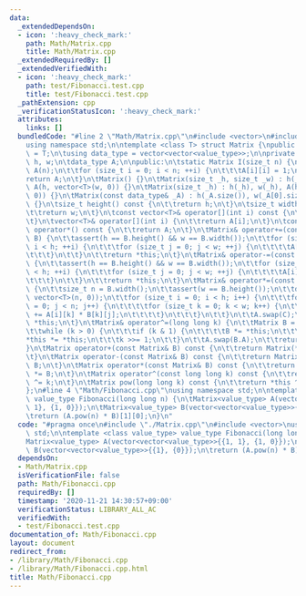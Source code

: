 ```yaml
---
data:
  _extendedDependsOn:
  - icon: ':heavy_check_mark:'
    path: Math/Matrix.cpp
    title: Math/Matrix.cpp
  _extendedRequiredBy: []
  _extendedVerifiedWith:
  - icon: ':heavy_check_mark:'
    path: test/Fibonacci.test.cpp
    title: test/Fibonacci.test.cpp
  _pathExtension: cpp
  _verificationStatusIcon: ':heavy_check_mark:'
  attributes:
    links: []
  bundledCode: "#line 2 \"Math/Matrix.cpp\"\n#include <vector>\n#include <cassert>\n\
    using namespace std;\n\ntemplate <class T> struct Matrix {\npublic:\n\tusing value_type\
    \ = T;\n\tusing data_type = vector<vector<value_type>>;\n\nprivate:\n\tsize_t\
    \ h, w;\n\tdata_type A;\n\npublic:\n\tstatic Matrix I(size_t n) {\n\t\tMatrix\
    \ A(n);\n\t\tfor (size_t i = 0; i < n; ++i) {\n\t\t\tA[i][i] = 1;\n\t\t}\n\t\t\
    return A;\n\t}\n\tMatrix() {}\n\tMatrix(size_t _h, size_t _w) : h(_h), w(_w),\
    \ A(h, vector<T>(w, 0)) {}\n\tMatrix(size_t _h) : h(_h), w(_h), A(h, vector<T>(w,\
    \ 0)) {}\n\tMatrix(const data_type& _A) : h(_A.size()), w(_A[0].size()), A(_A)\
    \ {}\n\tsize_t height() const {\n\t\treturn h;\n\t}\n\tsize_t width() const {\n\
    \t\treturn w;\n\t}\n\tconst vector<T>& operator[](int i) const {\n\t\treturn A[i];\n\
    \t}\n\tvector<T>& operator[](int i) {\n\t\treturn A[i];\n\t}\n\tconst data_type&\
    \ operator*() const {\n\t\treturn A;\n\t}\n\tMatrix& operator+=(const Matrix&\
    \ B) {\n\t\tassert(h == B.height() && w == B.width());\n\t\tfor (size_t i = 0;\
    \ i < h; ++i) {\n\t\t\tfor (size_t j = 0; j < w; ++j) {\n\t\t\t\tA[i][j] += B[i][j];\n\
    \t\t\t}\n\t\t}\n\t\treturn *this;\n\t}\n\tMatrix& operator-=(const Matrix& B)\
    \ {\n\t\tassert(h == B.height() && w == B.width());\n\t\tfor (size_t i = 0; i\
    \ < h; ++i) {\n\t\t\tfor (size_t j = 0; j < w; ++j) {\n\t\t\t\tA[i][j] -= B[i][j];\n\
    \t\t\t}\n\t\t}\n\t\treturn *this;\n\t}\n\tMatrix& operator*=(const Matrix& B)\
    \ {\n\t\tsize_t n = B.width();\n\t\tassert(w == B.height());\n\t\tdata_type C(h,\
    \ vector<T>(n, 0));\n\t\tfor (size_t i = 0; i < h; i++) {\n\t\t\tfor (size_t j\
    \ = 0; j < n; j++) {\n\t\t\t\tfor (size_t k = 0; k < w; k++) {\n\t\t\t\t\tC[i][j]\
    \ += A[i][k] * B[k][j];\n\t\t\t\t}\n\t\t\t}\n\t\t}\n\t\tA.swap(C);\n\t\treturn\
    \ *this;\n\t}\n\tMatrix& operator^=(long long k) {\n\t\tMatrix B = Matrix::I(h);\n\
    \t\twhile (k > 0) {\n\t\t\tif (k & 1) {\n\t\t\t\tB *= *this;\n\t\t\t}\n\t\t\t\
    *this *= *this;\n\t\t\tk >>= 1;\n\t\t}\n\t\tA.swap(B.A);\n\t\treturn *this;\n\t\
    }\n\tMatrix operator+(const Matrix& B) const {\n\t\treturn Matrix(*this) += B;\n\
    \t}\n\tMatrix operator-(const Matrix& B) const {\n\t\treturn Matrix(*this) -=\
    \ B;\n\t}\n\tMatrix operator*(const Matrix& B) const {\n\t\treturn Matrix(*this)\
    \ *= B;\n\t}\n\tMatrix operator^(const long long k) const {\n\t\treturn Matrix(*this)\
    \ ^= k;\n\t}\n\tMatrix pow(long long k) const {\n\t\treturn *this ^ k;\n\t}\n\
    };\n#line 4 \"Math/Fibonacci.cpp\"\nusing namespace std;\n\ntemplate <class value_type>\
    \ value_type Fibonacci(long long n) {\n\tMatrix<value_type> A(vector<vector<value_type>>{{1,\
    \ 1}, {1, 0}});\n\tMatrix<value_type> B(vector<vector<value_type>>{{1}, {0}});\n\
    \treturn (A.pow(n) * B)[1][0];\n}\n"
  code: "#pragma once\n#include \"./Matrix.cpp\"\n#include <vector>\nusing namespace\
    \ std;\n\ntemplate <class value_type> value_type Fibonacci(long long n) {\n\t\
    Matrix<value_type> A(vector<vector<value_type>>{{1, 1}, {1, 0}});\n\tMatrix<value_type>\
    \ B(vector<vector<value_type>>{{1}, {0}});\n\treturn (A.pow(n) * B)[1][0];\n}\n"
  dependsOn:
  - Math/Matrix.cpp
  isVerificationFile: false
  path: Math/Fibonacci.cpp
  requiredBy: []
  timestamp: '2020-11-21 14:30:57+09:00'
  verificationStatus: LIBRARY_ALL_AC
  verifiedWith:
  - test/Fibonacci.test.cpp
documentation_of: Math/Fibonacci.cpp
layout: document
redirect_from:
- /library/Math/Fibonacci.cpp
- /library/Math/Fibonacci.cpp.html
title: Math/Fibonacci.cpp
---
```

